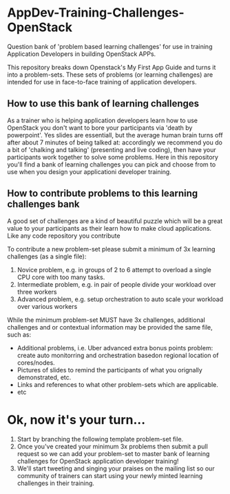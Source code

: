 # AppDev-Training-Challenges-OpenStack
Question bank of 'problem based learning challenges' for use in training Application Developers in building OpenStack APPs.

This repository breaks down Openstack's My First App Guide and turns it into a problem-sets.  These sets of problems (or learning challenges) are intended for use in face-to-face training of application developers.  

## How to use this bank of learning challenges

As a trainer who is helping application developers learn how to use OpenStack you don't want to bore your participants via 'death by powerpoint'.  Yes slides are essentiall, but the average human brain turns off after about 7 minutes of being talked at: accordingly we recommend you do a bit of 'chalking and talking' (presenting and live coding), then have your participants work together to solve some problems.  Here in this repository you'll find a bank of learning challenges you can pick and choose from to use when you design your applicationi developer training.

## How to contribute problems to this learning challenges bank

A good set of challenges are a kind of beautiful puzzle which will be a great value to your participants as their learn how to make cloud applications.  Like any code repository you contribute 

To contribute a new problem-set please submit a minimum of 3x learning challenges (as a single file):

1. Novice problem, e.g. in groups of 2 to 6 attempt to overload a single CPU core with too many tasks.
2. Intermediate problem, e.g. in pair of people divide your workload over three workers
3. Advanced problem, e.g. setup orchestration to auto scale your workload over various workers

While the minimum problem-set MUST have 3x challenges, additional challenges and or contextual information may be provided the same file, such as:

 * Additional problems, i.e. Uber advanced extra bonus points problem: create auto monitorring and orchestration basedon regional location of cores/nodes.
 * Pictures of slides to remind the participants of what you orignally demonstrated, etc.
 * Links and references to what other problem-sets which are applicable.
 * etc

# Ok, now it's your turn...
1. Start by branching the following template problem-set file.
2. Once you've created your minimum 3x problems then submit a pull request so we can add your problem-set to master bank of learning challenges for OpenStack application developer training!
3. We'll start tweeting and singing your praises on the mailing list so our community of trainers can start using your newly minted learning challenges in their training.


